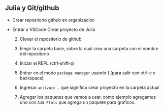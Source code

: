 ## Julia y Git/github

* Crear repositorio github en organización 

* Entrar a VSCode Crear proyecto de Julia

    2) Clonar el repositorio de github

    1) Elegir la carpeta base, sobre la cual crea una carpeta con el nombre del repositorio

    3) Iniciar el REPL (ctrl-shift-p)

	2) Entrar en el modo `package manager` usando ] (para salir con ctrl-c o backspace)

	3) Ingresar `activate .` que significa crear proyecto en la carpeta actual

	4) Agregar los paquetes que vamos a usar, como ejemplo agregamos uno con `Add Plots` que agrega un paquete para graficos.
